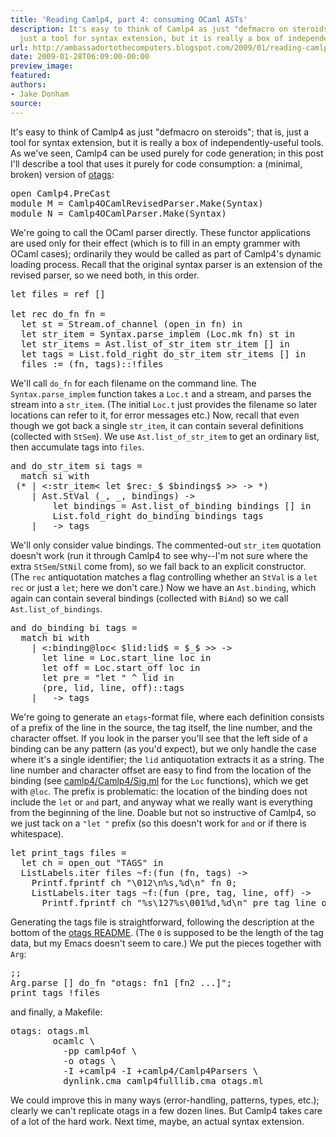 ```yaml
---
title: 'Reading Camlp4, part 4: consuming OCaml ASTs'
description: It's easy to think of Camlp4 as just "defmacro on steroids"; that is,
  just a tool for syntax extension, but it is really a box of independen...
url: http://ambassadortothecomputers.blogspot.com/2009/01/reading-camlp4-part-4-consuming-ocaml.html
date: 2009-01-28T06:09:00-00:00
preview_image:
featured:
authors:
- Jake Donham
source:
---
```


It's easy to think of Camlp4 as just &quot;defmacro on steroids&quot;; that is, just a tool for syntax extension, but it is really a box of independently-useful tools. As we've seen, Camlp4 can be used purely for code generation; in this post I'll describe a tool that uses it purely for code consumption: a (minimal, broken) version of <a href="http://www.cs.ru.nl/~tews/otags/ - [404 Not Found]">otags</a>:
<pre>
<span class="htmlize-tuareg-font-lock-governing">open</span> <span class="htmlize-type">Camlp4.PreCast</span>
<span class="htmlize-tuareg-font-lock-governing">module</span> <span class="htmlize-type">M </span><span class="htmlize-tuareg-font-lock-operator">=</span> <span class="htmlize-type">Camlp4OCamlRevisedParser</span>.Make<span class="htmlize-tuareg-font-lock-operator">(</span>Syntax<span class="htmlize-tuareg-font-lock-operator">)</span>
<span class="htmlize-tuareg-font-lock-governing">module</span> <span class="htmlize-type">N </span><span class="htmlize-tuareg-font-lock-operator">=</span> <span class="htmlize-type">Camlp4OCamlParser</span>.Make<span class="htmlize-tuareg-font-lock-operator">(</span>Syntax<span class="htmlize-tuareg-font-lock-operator">)</span>
</pre>
We're going to call the OCaml parser directly. These functor applications are used only for their effect (which is to fill in an empty grammer with OCaml cases); ordinarily they would be called as part of Camlp4's dynamic loading process. Recall that the original syntax parser is an extension of the revised parser, so we need both, in this order.
<pre>
<span class="htmlize-tuareg-font-lock-governing">let</span> <span class="htmlize-variable-name">files </span><span class="htmlize-tuareg-font-lock-operator">=</span> <span class="htmlize-tuareg-font-lock-operator">ref</span> <span class="htmlize-tuareg-font-lock-operator">[]</span>

<span class="htmlize-tuareg-font-lock-governing">let</span> <span class="htmlize-tuareg-font-lock-governing">rec</span> <span class="htmlize-function-name">do_fn</span><span class="htmlize-variable-name"> fn </span><span class="htmlize-tuareg-font-lock-operator">=</span>
  <span class="htmlize-tuareg-font-lock-governing">let</span> <span class="htmlize-variable-name">st </span><span class="htmlize-tuareg-font-lock-operator">=</span> <span class="htmlize-type">Stream</span>.of_channel <span class="htmlize-tuareg-font-lock-operator">(</span>open_in fn<span class="htmlize-tuareg-font-lock-operator">)</span> <span class="htmlize-tuareg-font-lock-governing">in</span>
  <span class="htmlize-tuareg-font-lock-governing">let</span> <span class="htmlize-variable-name">str_item </span><span class="htmlize-tuareg-font-lock-operator">=</span> <span class="htmlize-type">Syntax</span>.parse_implem <span class="htmlize-tuareg-font-lock-operator">(</span><span class="htmlize-type">Loc</span>.mk fn<span class="htmlize-tuareg-font-lock-operator">)</span> st <span class="htmlize-tuareg-font-lock-governing">in</span>
  <span class="htmlize-tuareg-font-lock-governing">let</span> <span class="htmlize-variable-name">str_items </span><span class="htmlize-tuareg-font-lock-operator">=</span> <span class="htmlize-type">Ast</span>.list_of_str_item str_item <span class="htmlize-tuareg-font-lock-operator">[]</span> <span class="htmlize-tuareg-font-lock-governing">in</span>
  <span class="htmlize-tuareg-font-lock-governing">let</span> <span class="htmlize-variable-name">tags </span><span class="htmlize-tuareg-font-lock-operator">=</span> <span class="htmlize-type">List</span>.fold_right do_str_item str_items <span class="htmlize-tuareg-font-lock-operator">[]</span> <span class="htmlize-tuareg-font-lock-governing">in</span>
  files <span class="htmlize-tuareg-font-lock-operator">:=</span> <span class="htmlize-tuareg-font-lock-operator">(</span>fn<span class="htmlize-tuareg-font-lock-operator">,</span> tags<span class="htmlize-tuareg-font-lock-operator">)::!</span>files
</pre>
We'll call <code>do_fn</code> for each filename on the command line. The <code>Syntax.parse_implem</code> function takes a <code>Loc.t</code> and a stream, and parses the stream into a <code>str_item</code>. (The initial <code>Loc.t</code> just provides the filename so later locations can refer to it, for error messages etc.) Now, recall that even though we got back a single <code>str_item</code>, it can contain several definitions (collected with <code>StSem</code>). We use <code>Ast.list_of_str_item</code> to get an ordinary list, then accumulate tags into <code>files</code>.
<pre>
<span class="htmlize-tuareg-font-lock-governing">and</span> <span class="htmlize-function-name">do_str_item</span><span class="htmlize-variable-name"> si tags </span><span class="htmlize-tuareg-font-lock-operator">=</span>
  <span class="htmlize-keyword">match</span> si <span class="htmlize-keyword">with</span>
 <span class="htmlize-comment">(* | &lt;:str_item&lt; let $rec:_$ $bindings$ &gt;&gt; -&gt; *)</span>
    <span class="htmlize-tuareg-font-lock-operator">|</span> <span class="htmlize-type">Ast</span>.StVal <span class="htmlize-tuareg-font-lock-operator">(</span>_<span class="htmlize-tuareg-font-lock-operator">,</span> _<span class="htmlize-tuareg-font-lock-operator">,</span> bindings<span class="htmlize-tuareg-font-lock-operator">)</span> <span class="htmlize-tuareg-font-lock-operator">-&gt;</span>
        <span class="htmlize-tuareg-font-lock-governing">let</span> <span class="htmlize-variable-name">bindings </span><span class="htmlize-tuareg-font-lock-operator">=</span> <span class="htmlize-type">Ast</span>.list_of_binding bindings <span class="htmlize-tuareg-font-lock-operator">[]</span> <span class="htmlize-tuareg-font-lock-governing">in</span>
        <span class="htmlize-type">List</span>.fold_right do_binding bindings tags
    <span class="htmlize-tuareg-font-lock-operator">|</span> _ <span class="htmlize-tuareg-font-lock-operator">-&gt;</span> tags
</pre>
We'll only consider value bindings. The commented-out <code>str_item</code> quotation doesn't work (run it through Camlp4 to see why--I'm not sure where the extra <code>StSem</code>/<code>StNil</code> come from), so we fall back to an explicit constructor. (The <code>rec</code> antiquotation matches a flag controlling whether an <code>StVal</code> is a <code>let rec</code> or just a <code>let</code>; here we don't care.) Now we have an <code>Ast.binding</code>, which again can contain several bindings (collected with <code>BiAnd</code>) so we call <code>Ast.list_of_bindings</code>.
<pre>
<span class="htmlize-tuareg-font-lock-governing">and</span> <span class="htmlize-function-name">do_binding</span><span class="htmlize-variable-name"> bi tags </span><span class="htmlize-tuareg-font-lock-operator">=</span>
  <span class="htmlize-keyword">match</span> bi <span class="htmlize-keyword">with</span>
    <span class="htmlize-tuareg-font-lock-operator">|</span> <span class="htmlize-tuareg-font-lock-operator">&lt;:</span><span class="htmlize-type">binding</span><span class="htmlize-tuareg-font-lock-operator">@</span>loc<span class="htmlize-tuareg-font-lock-operator">&lt;</span> <span class="htmlize-tuareg-font-lock-operator">$</span>lid<span class="htmlize-tuareg-font-lock-operator">:</span><span class="htmlize-type">lid</span><span class="htmlize-tuareg-font-lock-operator">$</span><span class="htmlize-type"> </span><span class="htmlize-tuareg-font-lock-operator">=</span> <span class="htmlize-tuareg-font-lock-operator">$</span>_<span class="htmlize-tuareg-font-lock-operator">$</span> <span class="htmlize-tuareg-font-lock-operator">&gt;&gt;</span> <span class="htmlize-tuareg-font-lock-operator">-&gt;</span>
      <span class="htmlize-tuareg-font-lock-governing">let</span> <span class="htmlize-variable-name">line </span><span class="htmlize-tuareg-font-lock-operator">=</span> <span class="htmlize-type">Loc</span>.start_line loc <span class="htmlize-tuareg-font-lock-governing">in</span>
      <span class="htmlize-tuareg-font-lock-governing">let</span> <span class="htmlize-variable-name">off </span><span class="htmlize-tuareg-font-lock-operator">=</span> <span class="htmlize-type">Loc</span>.start_off loc <span class="htmlize-tuareg-font-lock-governing">in</span>
      <span class="htmlize-tuareg-font-lock-governing">let</span> <span class="htmlize-variable-name">pre </span><span class="htmlize-tuareg-font-lock-operator">=</span> <span class="htmlize-string">&quot;let &quot;</span> <span class="htmlize-tuareg-font-lock-operator">^</span> lid <span class="htmlize-tuareg-font-lock-governing">in</span>
      <span class="htmlize-tuareg-font-lock-operator">(</span>pre<span class="htmlize-tuareg-font-lock-operator">,</span> lid<span class="htmlize-tuareg-font-lock-operator">,</span> line<span class="htmlize-tuareg-font-lock-operator">,</span> off<span class="htmlize-tuareg-font-lock-operator">)::</span>tags
    <span class="htmlize-tuareg-font-lock-operator">|</span> _ <span class="htmlize-tuareg-font-lock-operator">-&gt;</span> tags
</pre>
We're going to generate an <code>etags</code>-format file, where each definition consists of a prefix of the line in the source, the tag itself, the line number, and the character offset. If you look in the parser you'll see that the left side of a binding can be any pattern (as you'd expect), but we only handle the case where it's a single identifier; the <code>lid</code> antiquotation extracts it as a string. The line number and character offset are easy to find from the location of the binding (see <a href="http://camlcvs.inria.fr/cgi-bin/cvsweb/~checkout~/ocaml/camlp4/Camlp4/Sig.ml?content-type=text/plain - [1 Client error: Couldn't resolve host name]">camlp4/Camlp4/Sig.ml</a> for the <code>Loc</code> functions), which we get with <code>@loc</code>. The prefix is problematic: the location of the binding does not include the <code>let</code> or <code>and</code> part, and anyway what we really want is everything from the beginning of the line. Doable but not so instructive of Camlp4, so we just tack on a <code>&quot;let &quot;</code> prefix (so this doesn't work for <code>and</code> or if there is whitespace).
<pre>
<span class="htmlize-tuareg-font-lock-governing">let</span> <span class="htmlize-function-name">print_tags</span><span class="htmlize-variable-name"> files </span><span class="htmlize-tuareg-font-lock-operator">=</span>
  <span class="htmlize-tuareg-font-lock-governing">let</span> <span class="htmlize-variable-name">ch </span><span class="htmlize-tuareg-font-lock-operator">=</span> open_out <span class="htmlize-string">&quot;TAGS&quot;</span> <span class="htmlize-tuareg-font-lock-governing">in</span>
  <span class="htmlize-type">ListLabels</span>.iter files <span class="htmlize-tuareg-font-lock-operator">~</span><span class="htmlize-variable-name">f</span><span class="htmlize-tuareg-font-lock-operator">:(</span><span class="htmlize-keyword">fun</span> <span class="htmlize-tuareg-font-lock-operator">(</span><span class="htmlize-variable-name">fn</span><span class="htmlize-tuareg-font-lock-operator">,</span><span class="htmlize-variable-name"> tags</span><span class="htmlize-tuareg-font-lock-operator">)</span><span class="htmlize-variable-name"> </span><span class="htmlize-tuareg-font-lock-operator">-&gt;</span>
    <span class="htmlize-type">Printf</span>.fprintf ch <span class="htmlize-string">&quot;\012\n%s,%d\n&quot;</span> fn 0<span class="htmlize-tuareg-font-lock-operator">;</span>
    <span class="htmlize-type">ListLabels</span>.iter tags <span class="htmlize-tuareg-font-lock-operator">~</span><span class="htmlize-variable-name">f</span><span class="htmlize-tuareg-font-lock-operator">:(</span><span class="htmlize-keyword">fun</span> <span class="htmlize-tuareg-font-lock-operator">(</span><span class="htmlize-variable-name">pre</span><span class="htmlize-tuareg-font-lock-operator">,</span><span class="htmlize-variable-name"> tag</span><span class="htmlize-tuareg-font-lock-operator">,</span><span class="htmlize-variable-name"> line</span><span class="htmlize-tuareg-font-lock-operator">,</span><span class="htmlize-variable-name"> off</span><span class="htmlize-tuareg-font-lock-operator">)</span><span class="htmlize-variable-name"> </span><span class="htmlize-tuareg-font-lock-operator">-&gt;</span>
      <span class="htmlize-type">Printf</span>.fprintf ch <span class="htmlize-string">&quot;%s\127%s\001%d,%d\n&quot;</span> pre tag line off<span class="htmlize-tuareg-font-lock-operator">))</span>
</pre>
Generating the tags file is straightforward, following the description at the bottom of the <a href="http://www.cs.ru.nl/~tews/otags/README - [404 Not Found]">otags README</a>. (The <code>0</code> is supposed to be the length of the tag data, but my Emacs doesn't seem to care.) We put the pieces together with <code>Arg</code>:
<pre>
<span class="htmlize-tuareg-font-lock-operator">;;</span>
<span class="htmlize-type">Arg</span>.parse <span class="htmlize-tuareg-font-lock-operator">[]</span> do_fn <span class="htmlize-string">&quot;otags: fn1 [fn2 ...]&quot;</span><span class="htmlize-tuareg-font-lock-operator">;</span>
print_tags <span class="htmlize-tuareg-font-lock-operator">!</span>files
</pre>
and finally, a Makefile:
<pre>
<span class="htmlize-makefile-targets">otags</span>: otags.ml
<span class="htmlize-pesche-tab">        </span><span class="htmlize-makefile-shell">ocamlc \
</span><span class="htmlize-pesche-tab">        </span>  -pp camlp4of \
<span class="htmlize-pesche-tab">        </span>  -o otags \
<span class="htmlize-pesche-tab">        </span>  -I +camlp4 -I +camlp4/Camlp4Parsers \
<span class="htmlize-pesche-tab">        </span>  dynlink.cma camlp4fulllib.cma otags.ml
</pre>
We could improve this in many ways (error-handling, patterns, types, etc.); clearly we can't replicate otags in a few dozen lines. But Camlp4 takes care of a lot of the hard work. Next time, maybe, an actual syntax extension.

